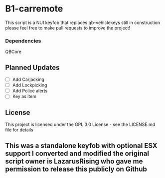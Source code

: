 # B1-carremote
This script is a NUI keyfob that replaces qb-vehiclekeys still in construction please feel free to make pull requests to improve the project!

### Dependencies
QBCore

## Planned Updates

- [ ] Add Carjacking
- [ ] Add Lockpicking
- [ ] Add Police alerts
- [ ] Key as item

## License

This project is licensed under the GPL 3.0 License - see the LICENSE.md file for details

## This was a standalone keyfob with optional ESX support I converted and modified the original script owner is LazarusRising who gave me permission to release this publicly on Github
